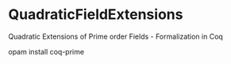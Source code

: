 # QuadraticFieldExtensions
Quadratic Extensions of Prime order Fields - Formalization in Coq

opam install coq-prime
